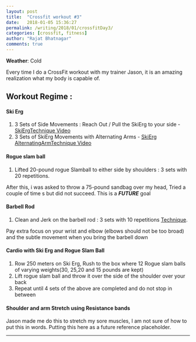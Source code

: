 ```yaml
---
layout: post
title:  "Crossfit workout #3"
date:   2018-01-05 15:36:27
permalink: /writing/2018/01/crossfitDay3/
categories: [crossfit, fitness]
author: "Rajat Bhatnagar"
comments: true
---
```


**Weather**: Cold

Every time I do a CrossFit workout with my trainer Jason, it is an amazing realization what my body is capable of.

Workout Regime :
-------------

#### **Ski Erg**

1. 3 Sets of Side Movements : Reach Out / Pull the SkiErg to your side - [SkiErgTechnique Video](http://www.concept2.com/skierg/training/technique-video)
3. 3 Sets of SkiErg Movements with Alternating Arms - [SkiErg AlternatingArmTechnique Video](http://www.concept2.com/skierg/training/technique-video)

#### **Rogue slam ball**
1. Lifted 20-pound rogue Slamball to either side by shoulders : 3 sets with 20 repetitions.

After this, i was asked to throw a 75-pound sandbag over my head, Tried a couple of time s but did not succeed. This is a ***FUTURE*** goal

#### **Barbell Rod**
1. Clean and Jerk on the barbell rod : 3 sets with 10 repetitions [Technique](https://www.google.com/url?sa=t&rct=j&q=&esrc=s&source=web&cd=1&ved=0ahUKEwjpkcnK5MTYAhULKiYKHSg6AM8QtwIIKDAA&url=https%3A%2F%2Fwww.youtube.com%2Fwatch%3Fv%3D8miqQQJEsO0&usg=AOvVaw0vs2lrHgCiLLE_ndyX7FDy).

Pay extra focus on your wrist and elbow (elbows should not be too broad) and the subtle movement when you bring the barbell down

#### **Cardio with Ski Erg and Rogue Slam Ball**
1. Row 250 meters on Ski Erg, Rush to the box where 12 Rogue slam balls of varying weights(30, 25,20 and 15 pounds are kept)
2. Lift rogue slam ball and throw it over the side of the shoulder over your back
3. Repeat until 4 sets of the above are completed and do not stop in between

#### **Shoulder and arm Stretch using Resistance bands**
Jason made me do this to stretch my sore muscles, I am not sure of how to put this in words. Putting this here as a future reference placeholder.

----------